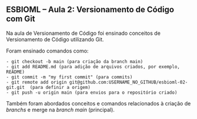 ## ESBIOML – Aula 2: Versionamento de Código com Git

Na aula de Versionamento de Código foi ensinado conceitos de Versionamento de Código utilizando Git.

Foram ensinado comandos como:
```
- git checkout -b main (para criação da branch main)
- git add README.md (para adição de arquivos criados, por exemplo, README)
- git commit -m "my first commit" (para commits)
- git remote add origin git@github.com:USERNAME_NO_GITHUB/esbioml-02-git.git  (para definir a origem)
- git push -u origin main (para envios para o repositório criado)
```

Também foram abordados conceitos e comandos relacionados à criação de *branchs* e merge na *branch main* (principal).